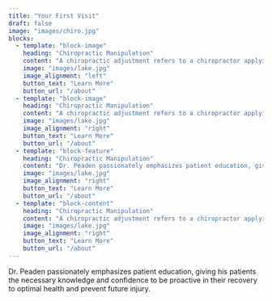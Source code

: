 ```yaml
---
title: "Your First Visit"
draft: false
image: "images/chiro.jpg"
blocks:
  - template: "block-image"
    heading: "Chiropractic Manipulation"
    content: "A chiropractic adjustment refers to a chiropractor applying manipulation to the vertebrae that have abnormal movement patterns or fail to function normally, subluxation"
    image: "images/lake.jpg"
    image_alignment: "left"
    button_text: "Learn More"
    button_url: "/about"
  - template: "block-image"
    heading: "Chiropractic Manipulation"
    content: "A chiropractic adjustment refers to a chiropractor applying manipulation to the vertebrae that have abnormal movement patterns or fail to function normally, subluxation"
    image: "images/lake.jpg"
    image_alignment: "right"
    button_text: "Learn More"
    button_url: "/about"
  - template: "block-feature"
    heading: "Chiropractic Manipulation"
    content: "Dr. Peaden passionately emphasizes patient education, giving his patients the necessary knowledge and confidence to be proactive in their recovery to optimal health and prevent future injury."
    image: "images/lake.jpg"
    image_alignment: "right"
    button_text: "Learn More"
    button_url: "/about"
  - template: "block-content"
    heading: "Chiropractic Manipulation"
    content: "A chiropractic adjustment refers to a chiropractor applying manipulation to the vertebrae that have abnormal movement patterns or fail to function normally, subluxation"
    image: "images/lake.jpg"
    image_alignment: "right"
    button_text: "Learn More"
    button_url: "/about"
---
```

Dr. Peaden passionately emphasizes patient education, giving his patients the necessary knowledge and confidence to be proactive in their recovery to optimal health and prevent future injury.